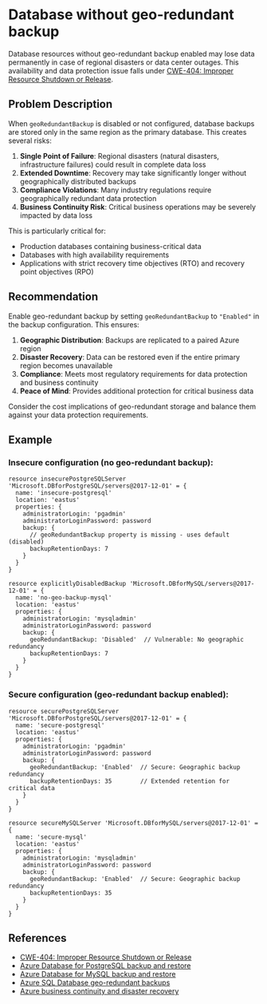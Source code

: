 # Database without geo-redundant backup

Database resources without geo-redundant backup enabled may lose data permanently in case of regional disasters or data center outages. This availability and data protection issue falls under [CWE-404: Improper Resource Shutdown or Release](https://cwe.mitre.org/data/definitions/404.html).

## Problem Description

When `geoRedundantBackup` is disabled or not configured, database backups are stored only in the same region as the primary database. This creates several risks:

1. **Single Point of Failure**: Regional disasters (natural disasters, infrastructure failures) could result in complete data loss
2. **Extended Downtime**: Recovery may take significantly longer without geographically distributed backups
3. **Compliance Violations**: Many industry regulations require geographically redundant data protection
4. **Business Continuity Risk**: Critical business operations may be severely impacted by data loss

This is particularly critical for:
- Production databases containing business-critical data
- Databases with high availability requirements
- Applications with strict recovery time objectives (RTO) and recovery point objectives (RPO)

## Recommendation

Enable geo-redundant backup by setting `geoRedundantBackup` to `"Enabled"` in the backup configuration. This ensures:

1. **Geographic Distribution**: Backups are replicated to a paired Azure region
2. **Disaster Recovery**: Data can be restored even if the entire primary region becomes unavailable
3. **Compliance**: Meets most regulatory requirements for data protection and business continuity
4. **Peace of Mind**: Provides additional protection for critical business data

Consider the cost implications of geo-redundant storage and balance them against your data protection requirements.

## Example

### Insecure configuration (no geo-redundant backup):

```bicep
resource insecurePostgreSQLServer 'Microsoft.DBforPostgreSQL/servers@2017-12-01' = {
  name: 'insecure-postgresql'
  location: 'eastus'
  properties: {
    administratorLogin: 'pgadmin'
    administratorLoginPassword: password
    backup: {
      // geoRedundantBackup property is missing - uses default (disabled)
      backupRetentionDays: 7
    }
  }
}

resource explicitlyDisabledBackup 'Microsoft.DBforMySQL/servers@2017-12-01' = {
  name: 'no-geo-backup-mysql'
  location: 'eastus'
  properties: {
    administratorLogin: 'mysqladmin'
    administratorLoginPassword: password
    backup: {
      geoRedundantBackup: 'Disabled'  // Vulnerable: No geographic redundancy
      backupRetentionDays: 7
    }
  }
}
```

### Secure configuration (geo-redundant backup enabled):

```bicep
resource securePostgreSQLServer 'Microsoft.DBforPostgreSQL/servers@2017-12-01' = {
  name: 'secure-postgresql'
  location: 'eastus'
  properties: {
    administratorLogin: 'pgadmin'
    administratorLoginPassword: password
    backup: {
      geoRedundantBackup: 'Enabled'  // Secure: Geographic backup redundancy
      backupRetentionDays: 35        // Extended retention for critical data
    }
  }
}

resource secureMySQLServer 'Microsoft.DBforMySQL/servers@2017-12-01' = {
  name: 'secure-mysql'
  location: 'eastus'
  properties: {
    administratorLogin: 'mysqladmin'
    administratorLoginPassword: password
    backup: {
      geoRedundantBackup: 'Enabled'  // Secure: Geographic backup redundancy
      backupRetentionDays: 35
    }
  }
}
```

## References

- [CWE-404: Improper Resource Shutdown or Release](https://cwe.mitre.org/data/definitions/404.html)
- [Azure Database for PostgreSQL backup and restore](https://docs.microsoft.com/en-us/azure/postgresql/concepts-backup)
- [Azure Database for MySQL backup and restore](https://docs.microsoft.com/en-us/azure/mysql/concepts-backup)
- [Azure SQL Database geo-redundant backups](https://docs.microsoft.com/en-us/azure/azure-sql/database/automated-backups-overview)
- [Azure business continuity and disaster recovery](https://docs.microsoft.com/en-us/azure/architecture/framework/resiliency/backup-and-recovery)
